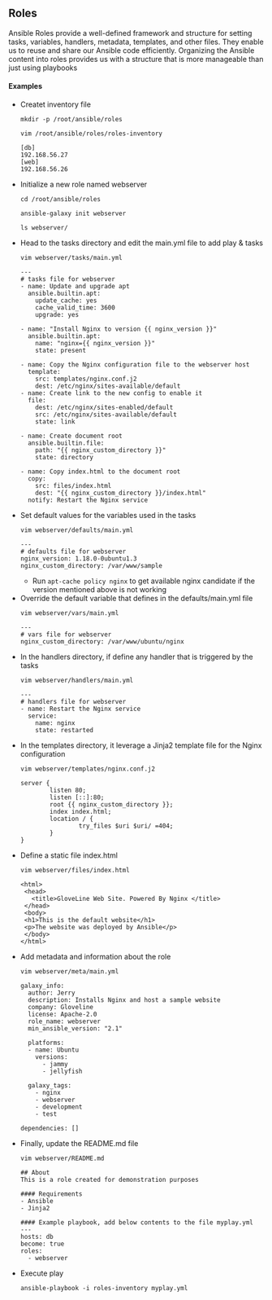 ## Roles
Ansible Roles provide a well-defined framework and structure for setting tasks, variables, handlers, metadata, templates, and other files. They enable us to reuse and share our Ansible code efficiently. Organizing the Ansible content into roles provides us with a structure that is more manageable than just using playbooks

#### Examples
- Createt inventory file
  ```
  mkdir -p /root/ansible/roles
  ```
  ```
  vim /root/ansible/roles/roles-inventory
  ```
  ```
  [db]
  192.168.56.27
  [web]
  192.168.56.26
  ```
- Initialize a new role named webserver
  ```
  cd /root/ansible/roles
  ```
  ```
  ansible-galaxy init webserver
  ```
  ```
  ls webserver/
  ```
- Head to the tasks directory and edit the main.yml file to add play & tasks
  ```
  vim webserver/tasks/main.yml
  ```
  ```
  ---
  # tasks file for webserver
  - name: Update and upgrade apt
    ansible.builtin.apt:
      update_cache: yes
      cache_valid_time: 3600
      upgrade: yes
 
  - name: "Install Nginx to version {{ nginx_version }}"
    ansible.builtin.apt:
      name: "nginx={{ nginx_version }}"
      state: present
 
  - name: Copy the Nginx configuration file to the webserver host
    template:
      src: templates/nginx.conf.j2
      dest: /etc/nginx/sites-available/default
  - name: Create link to the new config to enable it
    file:
      dest: /etc/nginx/sites-enabled/default
      src: /etc/nginx/sites-available/default
      state: link
 
  - name: Create document root
    ansible.builtin.file:
      path: "{{ nginx_custom_directory }}"
      state: directory
 
  - name: Copy index.html to the document root
    copy:
      src: files/index.html
      dest: "{{ nginx_custom_directory }}/index.html"
    notify: Restart the Nginx service
  ```
- Set default values for the variables used in the tasks
  ```
  vim webserver/defaults/main.yml
  ```
  ```
  ---
  # defaults file for webserver
  nginx_version: 1.18.0-0ubuntu1.3
  nginx_custom_directory: /var/www/sample
  ```
  - Run `apt-cache policy nginx` to get available nginx candidate if the version mentioned above is not working
- Override the default variable that defines in the defaults/main.yml file
  ```
  vim webserver/vars/main.yml
  ```
  ```
  ---
  # vars file for webserver
  nginx_custom_directory: /var/www/ubuntu/nginx
  ```
- In the handlers directory, if define any handler that is triggered by the tasks
  ```
  vim webserver/handlers/main.yml
  ```
  ```
  ---
  # handlers file for webserver
  - name: Restart the Nginx service
    service:
      name: nginx
      state: restarted
  ```
- In the templates directory, it leverage a Jinja2 template file for the Nginx configuration
  ```
  vim webserver/templates/nginx.conf.j2
  ```
  ```
  server {
          listen 80;
          listen [::]:80;
          root {{ nginx_custom_directory }};
          index index.html;
          location / {
                  try_files $uri $uri/ =404;
          }
  }
  ```
- Define a static file index.html
  ```
  vim webserver/files/index.html
  ```
  ```
  <html>
   <head>
     <title>GloveLine Web Site. Powered By Nginx </title>
   </head>
   <body>
   <h1>This is the default website</h1>
   <p>The website was deployed by Ansible</p>
   </body>
  </html>
  ```
- Add metadata and information about the role
  ```
  vim webserver/meta/main.yml
  ```
  ```
  galaxy_info:
    author: Jerry
    description: Installs Nginx and host a sample website
    company: Gloveline
    license: Apache-2.0
    role_name: webserver
    min_ansible_version: "2.1"

    platforms:
    - name: Ubuntu
      versions:
        - jammy
        - jellyfish
 
    galaxy_tags:
      - nginx
      - webserver
      - development
      - test
 
  dependencies: []
  ```
- Finally, update the README.md file
  ```
  vim webserver/README.md
  ```
  ```
  ## About
  This is a role created for demonstration purposes

  #### Requirements
  - Ansible
  - Jinja2

  #### Example playbook, add below contents to the file myplay.yml
  ---
  hosts: db
  become: true
  roles:
    - webserver
  ```
- Execute play
  ```
  ansible-playbook -i roles-inventory myplay.yml
  ```
